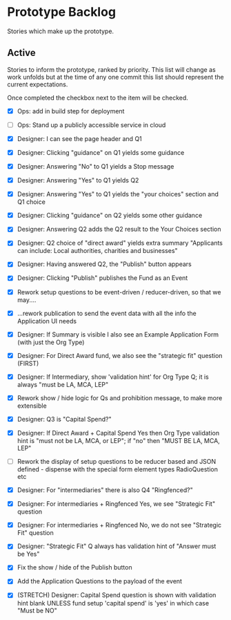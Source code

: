 # Prototype Backlog

Stories which make up the prototype.

## Active

Stories to inform the prototype, ranked by priority. This list will change as work unfolds but at
the time of any one commit this list should represent the current expectations.

Once completed the checkbox next to the item will be checked.

- [x] Ops: add in build step for deployment

- [ ] Ops: Stand up a publicly accessible service in cloud

- [x] Designer: I can see the page header and Q1

- [x] Designer: Clicking "guidance" on Q1 yields some guidance

- [x] Designer: Answering "No" to Q1 yields a Stop message

- [x] Designer: Answering "Yes" to Q1 yields Q2

- [x] Designer: Answering "Yes" to Q1 yields the "your choices" section and Q1 choice

- [x] Designer: Clicking "guidance" on Q2 yields some other guidance

- [x] Designer: Answering Q2 adds the Q2 result to the Your Choices section

- [x] Designer: Q2 choice of "direct award" yields extra summary "Applicants can include: Local authorities, charities and businesses"

- [x] Designer: Having answered Q2, the "Publish" button appears

- [x] Designer: Clicking "Publish" publishes the Fund as an Event

- [x] Rework setup questions to be event-driven / reducer-driven, so that we may....

- [x] ...rework publication to send the event data with all the info the Application UI needs

- [x] Designer: If Summary is visible I also see an Example Application Form (with just the Org Type)

- [x] Designer: For Direct Award fund, we also see the "strategic fit" question (FIRST)

- [x] Designer: If Intermediary, show 'validation hint' for Org Type Q; it is always "must be LA, MCA, LEP"

- [x] Rework show / hide logic for Qs and prohibition message, to make more extensible

- [x] Designer: Q3 is "Capital Spend?"

- [x] Designer: If Direct Award + Capital Spend Yes then Org Type validation hint is "must not be LA, MCA, or LEP"; if "no" then "MUST BE LA, MCA, LEP"

- [ ] Rework the display of setup questions to be reducer based and JSON defined - dispense with the special form element types RadioQuestion etc

- [x] Designer: For "intermediaries" there is also Q4 "Ringfenced?"  

- [x] Designer: For intermediaries + Ringfenced Yes, we see "Strategic Fit" question

- [x] Designer: For intermediaries + Ringfenced No, we do not see "Strategic Fit" question

- [x] Designer: "Strategic Fit" Q always has validation hint of "Answer must be Yes"

- [x] Fix the show / hide of the Publish button

- [x] Add the Application Questions to the payload of the event

- [x] (STRETCH) Designer: Capital Spend question is shown with validation hint blank UNLESS fund setup 'capital spend' is 'yes' in which case "Must be NO"
